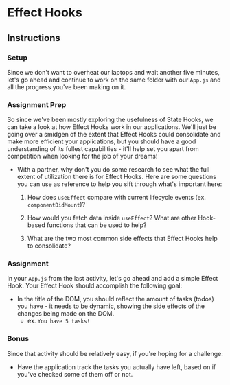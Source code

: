 # Effect Hooks

## Instructions

### Setup

Since we don't want to overheat our laptops and wait another five minutes, let's go ahead and continue to work on the same folder with our `App.js` and all the progress you've been making on it.

### Assignment Prep

So since we've been mostly exploring the usefulness of State Hooks, we can take a look at how Effect Hooks work in our applications. We'll just be going over a smidgen of the extent that Effect Hooks could consolidate and make more efficient your applications, but you should have a good understanding of its fullest capabilities - it'll help set you apart from competition when looking for the job of your dreams!

* With a partner, why don't you do some research to see what the full extent of utilization there is for Effect Hooks. Here are some questions you can use as reference to help you sift through what's important here:

  1. How does `useEffect` compare with current lifecycle events (ex. `componentDidMount`)?

  2. How would you fetch data inside `useEffect`? What are other Hook-based functions that can be used to help?

  3. What are the two most common side effects that Effect Hooks help to consolidate?
  
### Assignment

In your `App.js` from the last activity, let's go ahead and add a simple Effect Hook. Your Effect Hook should accomplish the following goal:

  * In the title of the DOM, you should reflect the amount of tasks (todos) you have - it needs to be dynamic, showing the side effects of the changes being made on the DOM.
    - ex. `You have 5 tasks!`
  
### Bonus

Since that activity should be relatively easy, if you're hoping for a challenge:

  * Have the application track the tasks you actually have left, based on if you've checked some of them off or not.
